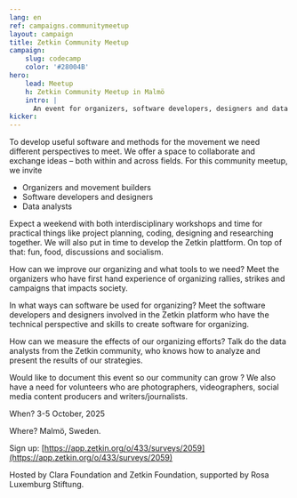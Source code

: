 ```yaml
---
lang: en
ref: campaigns.communitymeetup
layout: campaign
title: Zetkin Community Meetup
campaign:
    slug: codecamp
    color: '#28004B'
hero:
    lead: Meetup
    h: Zetkin Community Meetup in Malmö
    intro: |
      An event for organizers, software developers, designers and data analysts.
kicker:
---
```


To develop useful software and methods for the movement we need different perspectives to meet. We offer a space to collaborate and exchange ideas – both within and across fields. 
For this community meetup, we invite

- Organizers and movement builders
- Software developers and designers
- Data analysts 

Expect a weekend with both interdisciplinary workshops and time for practical things like project planning, coding, designing and researching together. We will also put in time to develop the Zetkin plattform. On top of that: fun, food, discussions and socialism. 

How can we improve our organizing and what tools to we need? Meet the organizers who have first hand experience of organizing rallies, strikes and campaigns that impacts society.

In what ways can software be used for organizing? Meet the software developers and designers involved in the Zetkin platform who have the technical perspective and skills to create software for organizing.

How can we measure the effects of our organizing efforts? Talk do the data analysts from the Zetkin community, who knows how to analyze and present the results of our strategies.

Would like to document this event so our community can grow ? We also have a need for volunteers who are photographers, videographers, social media content producers and writers/journalists. 

When? 3-5 October, 2025

Where? Malmö, Sweden. 

Sign up: [https://app.zetkin.org/o/433/surveys/2059](https://app.zetkin.org/o/433/surveys/2059)

Hosted by Clara Foundation and Zetkin Foundation, supported by Rosa Luxemburg Stiftung. 
